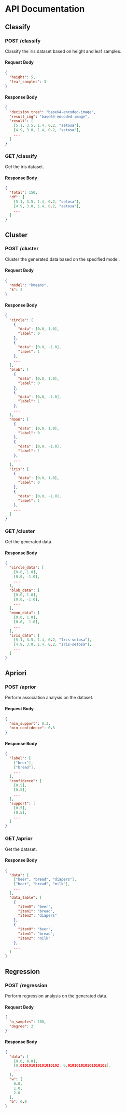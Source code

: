 # API Documentation

## Classify

### POST /classify

Classify the iris dataset based on height and leaf samples.

#### Request Body

```json
{
  "height": 5,
  "leaf_samples": 3
}
```

#### Response Body

```json
{
  "decision_tree": "base64-encoded-image",
  "result_img": "base64-encoded-image",
  "result": [
    [5.1, 3.5, 1.4, 0.2, "setosa"],
    [4.9, 3.0, 1.4, 0.2, "setosa"],
    ...
  ]
}
```

### GET /classify

Get the iris dataset.

#### Response Body

```json
{
  "total": 150,
  "df": [
    [5.1, 3.5, 1.4, 0.2, "setosa"],
    [4.9, 3.0, 1.4, 0.2, "setosa"],
    ...
  ]
}
```

## Cluster

### POST /cluster

Cluster the generated data based on the specified model.

#### Request Body

```json
{
  "model": "kmeans",
  "k": 3
}
```

#### Response Body

```json
{
  "circle": [
    {
      "data": [0.0, 1.0],
      "label": 0
    },
    {
      "data": [0.0, -1.0],
      "label": 1
    },
    ...
  ],
  "blob": [
    {
      "data": [0.0, 1.0],
      "label": 0
    },
    {
      "data": [0.0, -1.0],
      "label": 1
    },
    ...
  ],
  "moon": [
    {
      "data": [0.0, 1.0],
      "label": 0
    },
    {
      "data": [0.0, -1.0],
      "label": 1
    },
    ...
  ],
  "iris": [
    {
      "data": [0.0, 1.0],
      "label": 0
    },
    {
      "data": [0.0, -1.0],
      "label": 1
    },
    ...
  ]
}
```

### GET /cluster

Get the generated data.

#### Response Body

```json
{
  "circle_data": [
    [0.0, 1.0],
    [0.0, -1.0],
    ...
  ],
  "blob_data": [
    [0.0, 1.0],
    [0.0, -1.0],
    ...
  ],
  "moon_data": [
    [0.0, 1.0],
    [0.0, -1.0],
    ...
  ],
  "iris_data": [
    [5.1, 3.5, 1.4, 0.2, "Iris-setosa"],
    [4.9, 3.0, 1.4, 0.2, "Iris-setosa"],
    ...
  ]
}
```

## Apriori

### POST /aprior

Perform association analysis on the dataset.

#### Request Body

```json
{
  "min_support": 0.3,
  "min_confidence": 0.3
}
```

#### Response Body

```json
{
  "label": [
    ["beer"],
    ["bread"],
    ...
  ],
  "confidence": [
    [0.5],
    [0.5],
    ...
  ],
  "support": [
    [0.5],
    [0.5],
    ...
  ]
}
```

### GET /aprior

Get the dataset.

#### Response Body

```json
{
  "data": [
    ["beer", "bread", "diapers"],
    ["beer", "bread", "milk"],
    ...
  ],
  "data_table": [
    {
      "item0": "beer",
      "item1": "bread",
      "item2": "diapers"
    },
    {
      "item0": "beer",
      "item1": "bread",
      "item2": "milk"
    },
    ...
  ]
}
```

## Regression

### POST /regression

Perform regression analysis on the generated data.

#### Request Body

```json
{
  "n_samples": 100,
  "degree": 2
}
```

#### Response Body

```json
{
  "data": [
    [0.0, 0.0],
    [0.010101010101010102, 0.010101010101010102],
    ...
  ],
  "w": [
    0.0,
    1.0,
    2.0
  ],
  "b": 0.0
}
```